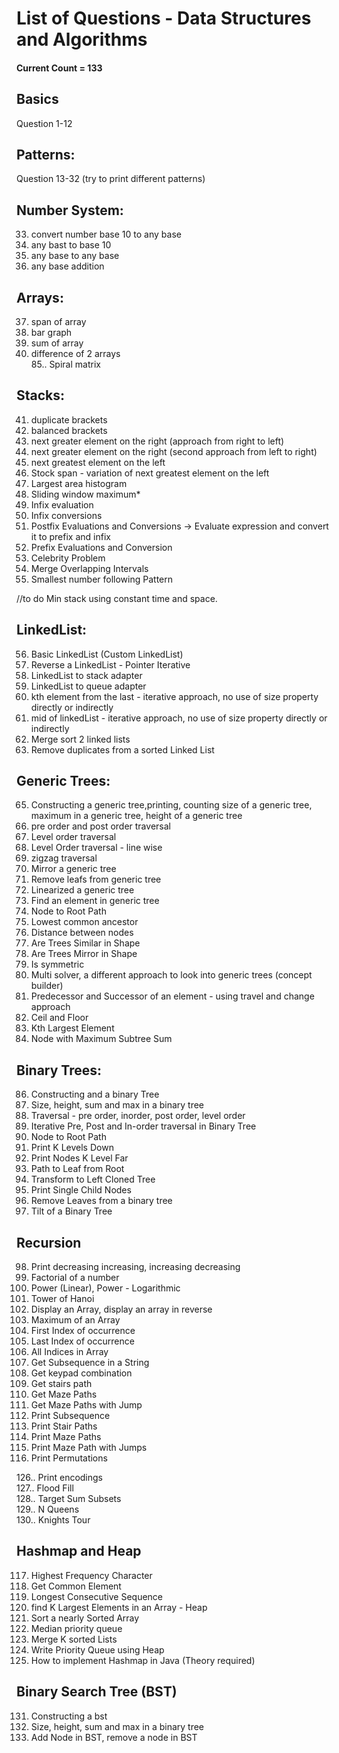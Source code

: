 
# List of Questions - Data Structures and Algorithms
#### Current Count = 133

## Basics
Question 1-12

## Patterns: 
Question 13-32 (try to print different patterns)

## Number System:
33. convert number base 10 to any base
34. any bast to base 10
35. any base to any base
36. any base addition

## Arrays:
37. span of array
38. bar graph
39. sum of array
40. difference of 2 arrays \
85.. Spiral matrix

## Stacks: 
41. duplicate brackets
42. balanced brackets
43. next greater element on the right (approach from right to left)
44. next greater element on the right (second approach from left to right)
45. next greatest element on the left
46. Stock span - variation of next greatest element on the left
47. Largest area histogram
48. Sliding window maximum*
49. Infix evaluation
50. Infix conversions
51. Postfix Evaluations and Conversions -> Evaluate expression and convert it to prefix and infix
52. Prefix Evaluations and Conversion
53. Celebrity Problem
54. Merge Overlapping Intervals
55. Smallest number following Pattern


//to do
Min stack using constant time and space.

## LinkedList:
56. Basic LinkedList (Custom LinkedList)
57. Reverse a LinkedList - Pointer Iterative 
59. LinkedList to stack adapter
60. LinkedList to queue adapter
61. kth element from the last - iterative approach, no use of size property directly or indirectly
62. mid of linkedList - iterative approach, no use of size property directly or indirectly
63. Merge sort 2 linked lists
64. Remove duplicates from a sorted Linked List

## Generic Trees:
65. Constructing a generic tree,printing, counting size of a generic tree, maximum in a generic tree, height of a generic tree
66. pre order and post order traversal
67. Level order traversal 
68. Level Order traversal - line wise
69. zigzag traversal 
70. Mirror a generic tree
71. Remove leafs from generic tree
72. Linearized a generic tree
73. Find an element in generic tree
74. Node to Root Path
75. Lowest common ancestor
76. Distance between nodes
77. Are Trees Similar in Shape
78. Are Trees Mirror in Shape
79. Is symmetric 
80. Multi solver, a different approach to look into generic trees (concept builder)
81. Predecessor and Successor of an element - using travel and change approach
82. Ceil and Floor
83. Kth Largest Element
84. Node with Maximum Subtree Sum

## Binary Trees:
86. Constructing and a binary Tree
87. Size, height, sum and max in a binary tree
88. Traversal - pre order, inorder, post order, level order
89. Iterative Pre, Post and In-order traversal in Binary Tree
90. Node to Root Path
91. Print K Levels Down
92. Print Nodes K Level Far
93. Path to Leaf from Root 
94. Transform to Left Cloned Tree
95. Print Single Child Nodes 
96. Remove Leaves from a binary tree
97. Tilt of a Binary Tree

## Recursion
98. Print decreasing increasing, increasing decreasing
99. Factorial of a number
100. Power (Linear), Power - Logarithmic
101. Tower of Hanoi
102. Display an Array, display an array in reverse
103. Maximum of an Array
104. First Index of occurrence
105. Last Index of occurrence
106. All Indices in Array
107. Get Subsequence in a String
108. Get keypad combination
109. Get stairs path
110. Get Maze Paths
111. Get Maze Paths with Jump
112. Print Subsequence
113. Print Stair Paths 
114. Print Maze Paths
115. Print Maze Path with Jumps
116. Print Permutations

126.. Print encodings \
127.. Flood Fill \
128.. Target Sum Subsets \
129.. N Queens \
130.. Knights Tour

## Hashmap and Heap
117. Highest Frequency Character
118. Get Common Element
119. Longest Consecutive Sequence
120. find K Largest Elements in an Array - Heap
121. Sort a nearly Sorted Array
122. Median priority queue
123. Merge K sorted Lists
124. Write Priority Queue using Heap
125. How to implement Hashmap in Java (Theory required)

## Binary Search Tree (BST)
131. Constructing a bst
132. Size, height, sum and max in a binary tree
133. Add Node in BST, remove a node in BST